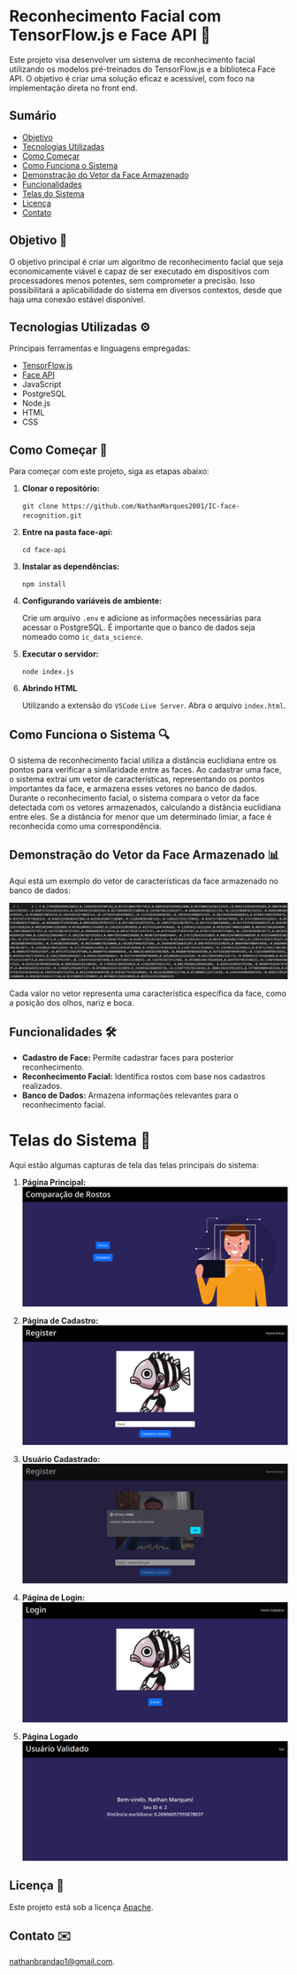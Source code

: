 # Reconhecimento Facial com TensorFlow.js e Face API 🚀

Este projeto visa desenvolver um sistema de reconhecimento facial utilizando os modelos pré-treinados do TensorFlow.js e a biblioteca Face API. O objetivo é criar uma solução eficaz e acessível, com foco na implementação direta no front end.

## Sumário

- [Objetivo](#objetivo-)
- [Tecnologias Utilizadas](#tecnologias-utilizadas-%EF%B8%8F)
- [Como Começar](#como-começar-)
- [Como Funciona o Sistema](#como-funciona-o-sistema-)
- [Demonstração do Vetor da Face Armazenado](#demonstração-do-vetor-da-face-armazenado-)
- [Funcionalidades](#funcionalidades-%EF%B8%8F)
- [Telas do Sistema](#telas-do-sistema-)
- [Licença](#licença-)
- [Contato](#contato-%EF%B8%8F)

## Objetivo 🎯

O objetivo principal é criar um algoritmo de reconhecimento facial que seja economicamente viável e capaz de ser executado em dispositivos com processadores menos potentes, sem comprometer a precisão. Isso possibilitará a aplicabilidade do sistema em diversos contextos, desde que haja uma conexão estável disponível.

## Tecnologias Utilizadas ⚙️

Principais ferramentas e linguagens empregadas:

- [TensorFlow.js](https://www.tensorflow.org/js)
- [Face API](https://justadudewhohacks.github.io/face-api.js/docs/index.html)
- JavaScript
- PostgreSQL
- Node.js
- HTML
- CSS

## Como Começar 🚀

Para começar com este projeto, siga as etapas abaixo:

1. **Clonar o repositório:**
    
    ```git clone https://github.com/NathanMarques2001/IC-face-recognition.git```

2. **Entre na pasta face-api:**

    ```cd face-api```

3. **Instalar as dependências:**

    ```npm install```

4. **Configurando variáveis de ambiente:**

    Crie um arquivo ```.env``` e adicione as informações necessárias para acessar o PostgreSQL. É importante que o banco de dados seja nomeado como ```ic_data_science```.

5. **Executar o servidor:**

    ```node index.js```

6. **Abrindo HTML**

    Utilizando a extensão do ```VSCode``` ```Live Server```. Abra o arquivo ```index.html```.

## Como Funciona o Sistema 🔍

O sistema de reconhecimento facial utiliza a distância euclidiana entre os pontos para verificar a similaridade entre as faces. Ao cadastrar uma face, o sistema extrai um vetor de características, representando os pontos importantes da face, e armazena esses vetores no banco de dados. Durante o reconhecimento facial, o sistema compara o vetor da face detectada com os vetores armazenados, calculando a distância euclidiana entre eles. Se a distância for menor que um determinado limiar, a face é reconhecida como uma correspondência.

## Demonstração do Vetor da Face Armazenado 📊

Aqui está um exemplo do vetor de características da face armazenado no banco de dados:

![Banco de Dados](https://github.com/NathanMarques2001/IC-face-recognition/blob/main/assets/db.png)

Cada valor no vetor representa uma característica específica da face, como a posição dos olhos, nariz e boca.

## Funcionalidades 🛠️

- **Cadastro de Face:** Permite cadastrar faces para posterior reconhecimento.
- **Reconhecimento Facial:** Identifica rostos com base nos cadastros realizados.
- **Banco de Dados:** Armazena informações relevantes para o reconhecimento facial.

# Telas do Sistema 📱

Aqui estão algumas capturas de tela das telas principais do sistema:

1. **Página Principal:**
   ![Página Principal](https://github.com/NathanMarques2001/IC-face-recognition/blob/main/assets/home.png)

2. **Página de Cadastro:**
   ![Página de Cadastro](https://github.com/NathanMarques2001/IC-face-recognition/blob/main/assets/signup.png)

3. **Usuário Cadastrado:**
   ![Usuário Cadastrado](https://github.com/NathanMarques2001/IC-face-recognition/blob/main/assets/signup-success.png)

4. **Página de Login:**
   ![Página de Login](https://github.com/NathanMarques2001/IC-face-recognition/blob/main/assets/login.png)

5. **Página Logado**
   ![Página Principal](https://github.com/NathanMarques2001/IC-face-recognition/blob/main/assets/logged.png)

## Licença 📝

Este projeto está sob a licença [Apache](https://www.apache.org/licenses/).

## Contato ✉️

[nathanbrandao1@gmail.com](mailto:nathanbrandao1@gmail.com).
